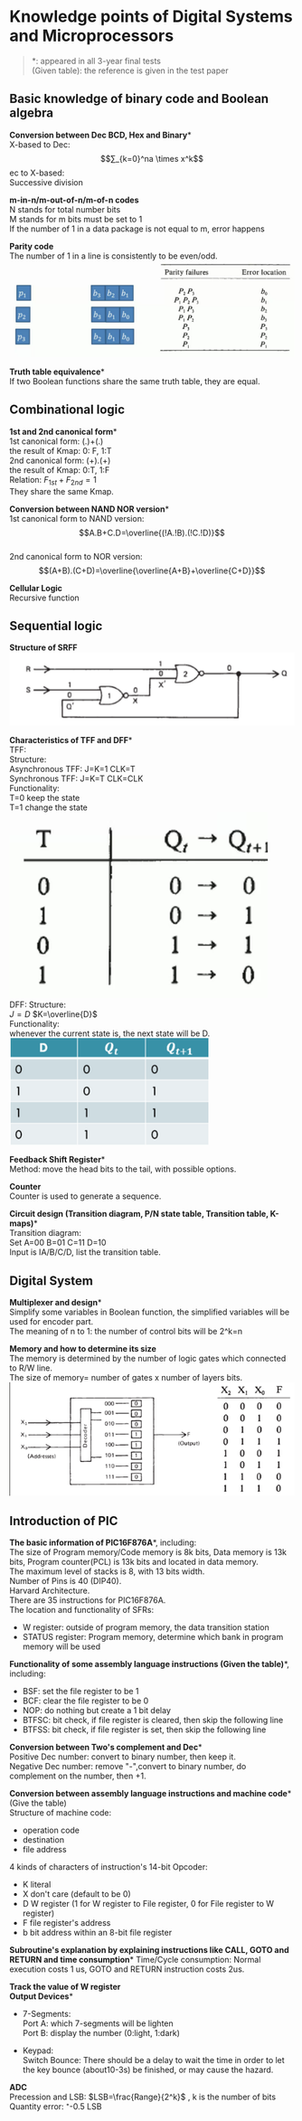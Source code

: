 # Knowledge points of Digital Systems and Microprocessors
> *: appeared in all 3-year final tests  
 (Given table): the reference is given in the test paper
## Basic knowledge of binary code and Boolean algebra
**Conversion between Dec  BCD, Hex and Binary***  
X-based to Dec:  
$$∑_{k=0}^na \times x^k$$ 
ec to X-based:  
Successive division  
	
**m-in-n/m-out-of-n/m-of-n codes**  
N stands for total number bits  
M stands for m bits must be set to 1  
If the number of  1 in a data package is not equal to m, error happens  
	
**Parity code**  
The number of 1 in a line is consistently to be even/odd.
![](https://raw.githubusercontent.com/l61012345/Pic/master/img/20201225125946.png)	
	
**Truth table equivalence***  
If two Boolean functions share the same truth table, they are equal.  

## Combinational logic
**1st and 2nd canonical form***  
1st canonical form: (.)+(.)  
the result of Kmap: 0: F, 1:T  
2nd canonical form: (+).(+)  
the result of Kmap: 0:T, 1:F  
Relation:   $F_{1st}+F_{2nd}=1$   
They share the same Kmap.  
	
**Conversion between NAND NOR version***  
1st canonical form to NAND version:   
$$A.B+C.D=\overline{(!A.!B).(!C.!D)}$$   
2nd canonical form to NOR version:   
$$(A+B).(C+D)=\overline{\overline{A+B}+\overline{C+D}}$$

**Cellular Logic**  
Recursive function   

## Sequential logic
**Structure of SRFF**
![](https://raw.githubusercontent.com/l61012345/Pic/master/img/20201225130211.png)	
	
**Characteristics of TFF and DFF***  
TFF:  
Structure:       
Asynchronous TFF:  J=K=1 CLK=T  
Synchronous TFF:    J=K=T CLK=CLK  
Functionality:  
T=0 keep the state  
T=1 change the state  
![](https://raw.githubusercontent.com/l61012345/Pic/master/img/20201225130730.png)					
DFF:
Structure:        
$J=D$ $K=\overline{D}$  
Functionality:   
whenever the current state is, the next state will be D.  
![](https://raw.githubusercontent.com/l61012345/Pic/master/img/20201225130846.png)					
	
**Feedback Shift Register***  
Method: move the head bits to the tail, with possible options.   
	
**Counter**  
Counter is used to generate a sequence.  
	
**Circuit design (Transition diagram, P/N state table, Transition table, K-maps)***  
Transition diagram:  
Set A=00 B=01 C=11 D=10  
Input is IA/B/C/D, list the transition table.  
	
## Digital System
**Multiplexer and design***  
Simplify some variables in Boolean function, the simplified variables will be used for encoder part.   
The meaning of n to 1: the number of control bits will be 2^k=n  
	
**Memory and how to determine its size**  
The memory is determined by the number of logic gates which connected to R/W line.  
The size of memory= number of gates x number of layers bits.  
![](https://raw.githubusercontent.com/l61012345/Pic/master/img/20201225131054.png)
	
	
## Introduction of PIC
**The basic information of PIC16F876A***, including:   
The size of Program memory/Code memory is 8k bits, Data memory is 13k bits, Program counter(PCL) is 13k bits and located in data memory.  
The maximum level of stacks is 8, with 13 bits width.   
Number of Pins is 40 (DIP40).  
Harvard Architecture.  
There are 35 instructions for PIC16F876A.  
The location and functionality of SFRs:  
- W register: outside of program memory, the data transition station  
- STATUS register: Program memory, determine which bank in program memory will be used  
		
**Functionality of some assembly language instructions (Given the table)***, including:  
- BSF: set the file register to be 1  
- BCF: clear the file register to be 0  
- NOP: do nothing but create a 1 bit delay  
- BTFSC: bit check, if file register is cleared, then skip the following line  
- BTFSS: bit check, if file register is set, then skip the following line  
		
**Conversion between Two's complement and  Dec***  
Positive Dec number: convert to binary number, then keep it.  
Negative Dec number: remove "-",convert to binary number, do complement on the number, then +1.  
	
**Conversion between assembly language instructions and machine code*** (Give the table)  
Structure of machine code:   
- operation code     
- destination     
- file address  

4 kinds of characters of instruction's 14-bit Opcoder:  
- K literal 
- X don't care (default to be 0)
- D W register (1 for W register to File register, 0 for File register to W register)
- F  file register's address
- b  bit address within an 8-bit file register
	
**Subroutine's explanation by explaining instructions like CALL, GOTO and RETURN and time consumption*** 
Time/Cycle consumption: Normal execution costs 1 us, GOTO and RETURN instruction costs 2us.  
	
**Track the value of W register**  
**Output Devices***  
- 7-Segments:  
  Port A: which 7-segments will be lighten   
  Port B: display the number (0:light, 1:dark)  
			
- Keypad:  
  Switch Bounce: There should be a delay to wait the time in order to let the key bounce (about10-3s) be finished, or may cause the hazard.  
	 
	    
**ADC**  
Precession and LSB:  $LSB=\frac{Range}{2^k}$ , k is the number of bits  
Quantity error: ⁺-0.5 LSB
	

	
	 
		
		
		 
